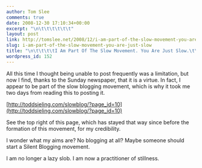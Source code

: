 ```yaml
---
author: Tom Slee
comments: true
date: 2008-12-30 17:10:34+00:00
excerpt: "\n\t\t\t\t\t\t"
layout: post
link: http://tomslee.net/2008/12/i-am-part-of-the-slow-movement-you-are-just-slow.html
slug: i-am-part-of-the-slow-movement-you-are-just-slow
title: "\n\t\t\t\tI Am Part Of The Slow Movement. You Are Just Slow.\t\t"
wordpress_id: 152
---
```



				

All this time I thought being unable to post frequently was a limitation, but now I find, thanks to the Sunday newspaper, that it is a virtue. In fact, I appear to be part of the slow blogging movement, which is why it took me two days from reading this to posting it.

[http://toddsieling.com/slowblog/?page_id=10](http://toddsieling.com/slowblog/?page_id=10)  


  


See the top right of this page, which has stayed that way since before the formation of this movement, for my credibility.

  


I wonder what my aims are? No blogging at all? Maybe someone should start a Silent Blogging movement.  


  


I am no longer a lazy slob. I am now a practitioner of stillness.


		
